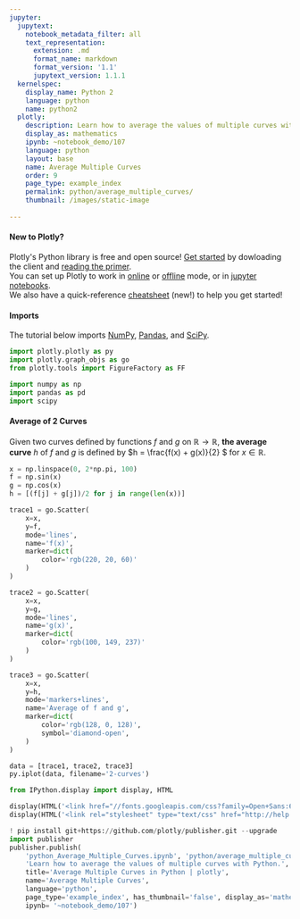 ```yaml
---
jupyter:
  jupytext:
    notebook_metadata_filter: all
    text_representation:
      extension: .md
      format_name: markdown
      format_version: '1.1'
      jupytext_version: 1.1.1
  kernelspec:
    display_name: Python 2
    language: python
    name: python2
  plotly:
    description: Learn how to average the values of multiple curves with Python.
    display_as: mathematics
    ipynb: ~notebook_demo/107
    language: python
    layout: base
    name: Average Multiple Curves
    order: 9
    page_type: example_index
    permalink: python/average_multiple_curves/
    thumbnail: /images/static-image
    
---
```


#### New to Plotly?
Plotly's Python library is free and open source! [Get started](https://plot.ly/python/getting-started/) by dowloading the client and [reading the primer](https://plot.ly/python/getting-started/).
<br>You can set up Plotly to work in [online](https://plot.ly/python/getting-started/#initialization-for-online-plotting) or [offline](https://plot.ly/python/getting-started/#initialization-for-offline-plotting) mode, or in [jupyter notebooks](https://plot.ly/python/getting-started/#start-plotting-online).
<br>We also have a quick-reference [cheatsheet](https://images.plot.ly/plotly-documentation/images/python_cheat_sheet.pdf) (new!) to help you get started!


#### Imports
The tutorial below imports [NumPy](http://www.numpy.org/), [Pandas](https://plot.ly/pandas/intro-to-pandas-tutorial/), and [SciPy](https://www.scipy.org/).

```python
import plotly.plotly as py
import plotly.graph_objs as go
from plotly.tools import FigureFactory as FF

import numpy as np
import pandas as pd
import scipy
```

#### Average of 2 Curves


Given two curves defined by functions $f$ and $g$ on $\mathbb{R} \rightarrow \mathbb{R}$, **the average curve** $h$ of $f$ and $g$ is defined by $h = \frac{f(x) + g(x)}{2} $ for $x \in \mathbb{R}$.

```python
x = np.linspace(0, 2*np.pi, 100)
f = np.sin(x)
g = np.cos(x)
h = [(f[j] + g[j])/2 for j in range(len(x))]

trace1 = go.Scatter(
    x=x,
    y=f,
    mode='lines',
    name='f(x)',
    marker=dict(
        color='rgb(220, 20, 60)'
    )
)

trace2 = go.Scatter(
    x=x,
    y=g,
    mode='lines',
    name='g(x)',
    marker=dict(
        color='rgb(100, 149, 237)'
    )
)

trace3 = go.Scatter(
    x=x,
    y=h,
    mode='markers+lines',
    name='Average of f and g',
    marker=dict(
        color='rgb(128, 0, 128)',
        symbol='diamond-open',
    )
)

data = [trace1, trace2, trace3]
py.iplot(data, filename='2-curves')
```

```python
from IPython.display import display, HTML

display(HTML('<link href="//fonts.googleapis.com/css?family=Open+Sans:600,400,300,200|Inconsolata|Ubuntu+Mono:400,700" rel="stylesheet" type="text/css" />'))
display(HTML('<link rel="stylesheet" type="text/css" href="http://help.plot.ly/documentation/all_static/css/ipython-notebook-custom.css">'))

! pip install git+https://github.com/plotly/publisher.git --upgrade
import publisher
publisher.publish(
    'python_Average_Multiple_Curves.ipynb', 'python/average_multiple_curves/', 'Average Multiple Curves | plotly',
    'Learn how to average the values of multiple curves with Python.',
    title='Average Multiple Curves in Python | plotly',
    name='Average Multiple Curves',
    language='python',
    page_type='example_index', has_thumbnail='false', display_as='mathematics', order=9,
    ipynb= '~notebook_demo/107')
```

```python

```
